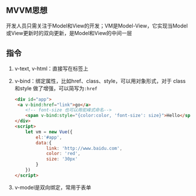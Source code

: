 ## MVVM思想

开发人员只需关注于Model和View的开发；VM是Model-View，它实现当Model或View更新时的双向更新，是Model和View的中间一层

## 指令

1. v-text, v-html：直接写在标签上

2. v-bind：绑定属性，比如href、class、style，可以用对象形式，对于 class和style 做了增强，可以简写为`:href`

   ```html
   <div id="app">
   	<a v-bind:href="link">go</a>
       <!-- font-size 也可以用驼峰式命名-->
       <span v-bind:style="{color:color, 'font-size': size}">Hello</span>
   </div>
   <script>
       let vm = new Vue({
           el:'#app',
           data:{
               link: 'http://www.baidu.com',
               color: 'red',
               size: '30px'
           }
       })
   </script>
   ```

3. v-model是双向绑定，常用于表单